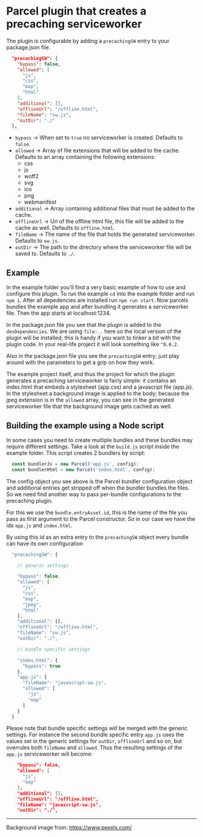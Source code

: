# Parcel plugin that creates a precaching serviceworker

The plugin is configurable by adding a `precachingSW` entry to your package.json file.

```json
  "precachingSW": {
    "bypass": false,
    "allowed": [
      "js",
      "css",
      "map",
      "html"
    ],
    "additional": [],
    "offlineUrl": "/offline.html",
    "fileName": "sw.js",
    "outDir": "./"
  },
```

- `bypass` &rarr; When set to `true` no serviceworker is created. Defaults to `false`.
- `allowed` &rarr; Array of file extensions that will be added to the cache. Defaults to an array containing the following extensions:
  - css
  - js
  - woff2
  - svg
  - ico
  - png
  - webmanifest
- `additional` &rarr; Array containing additional files that must be added to the cache.
- `offlineUrl` &rarr; Url of the offline html file, this file will be added to the cache as well. Defaults to `offline.html`.
- `fileName` &rarr; The name of the file that holds the generated serviceworker. Defaults to `sw.js`.
- `outDir` &rarr; The path to the directory where the serviceworker file will be saved to. Defaults to `./`.


## Example

In the example folder you'll find a very basic example of how to use and configure this plugin. To run the example `cd` into the example folder and run `npm i`. After all depedencies are installed run `npm run start`. Now parcels bundles the example app and after bundling it generates a serviceworker file. Then the app starts at localhost:1234.

In the package.json file you see that the plugin is added to the `devDependencies`. We are using `file:..` here so the local version of the plugin will be installed; this is handy if you want to tinker a bit with the plugin code. In your real-life project it will look something like `^0.0.2`.

Also in the package.json file you see the `precachingSW` entry; just play around with the parameters to get a grip on how they work.

The example project itself, and thus the project for which the plugin generates a precaching serviceworker is fairly simple: it contains an index.html that embeds a stylesheet (app.css) and a javascript file (app.js). In the stylesheet a background image is applied to the body; because the jpeg extension is in the `allowed` array, you can see in the generated serviceworker file that the background image gets cached as well.


## Building the example using a Node script

In some cases you need to create multiple bundles and these bundles may require different settings. Take a look at the `build.js` script inside the example folder. This script creates 2 bundlers by script:

```javascript
  const bundlerJs = new Parcel('app.js', config);
  const bundlerHtml = new Parcel('index.html', config);
```
The config object you see above is the Parcel bundler configuration object and additional entries get stripped off when the bundler bundles the files. So we need find another way to pass per-bundle configurations to the precaching plugin.

For this we use the `bundle.entryAsset.id`, this is the name of the file you pass as first argument to the Parcel constructor. So in our case we have the ids `app.js` and `index.html`.

By using this id as an extra entry to the `precachingSW` object every bundle can have its own configuration


```javascript
  "precachingSW": {

    // generic settings

    "bypass": false,
    "allowed": [
      "js",
      "css",
      "map",
      "jpeg",
      "html"
    ],
    "additional": [],
    "offlineUrl": "/offline.html",
    "fileName": "sw.js",
    "outDir": "./",

    // bundle specific settings

    "index.html": {
      "bypass": true
    },
    "app.js": {
      "fileName": "javascript-sw.js",
      "allowed": [
        "js",
        "map"
      ]
    }
  }
```
Please note that bundle specific settings will be merged with the generic settings. For instance the second bundle specific entry `app.js` uses the values set in the generic settings for `outDir`, `offlineUrl` and so on, but overrules both `fileName` and `allowed`. Thus the resulting settings of the `app.js` serviceworker will become:

```json
    "bypass": false,
    "allowed": [
      "js",
      "map"
    ],
    "additional": [],
    "offlineUrl": "/offline.html",
    "fileName": "javascript-sw.js",
    "outDir": "./",
```

***

Background image from: https://www.pexels.com/